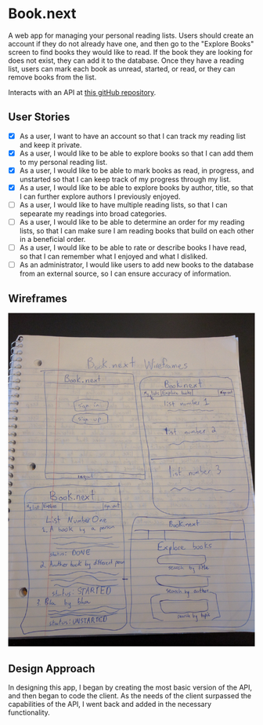 # Book.next

A web app for managing your personal reading lists. Users should create an account if they do not already have one, and then go to the "Explore Books" screen to find books they would like to read. If the book they are looking for does not exist, they can add it to the database. Once they have a reading list, users can mark each book as unread, started, or read, or they can remove books from the list.

Interacts with an API at [this gitHub repository](https://github.com/Sofistication/reading-list-api).

## User Stories

- [x] As a user, I want to have an account so that I can track my reading list and keep it private.
- [x] As a user, I would like to be able to explore books so that I can add them to my personal reading list.
- [x] As a user, I would like to be able to mark books as read, in progress, and unstarted so that I can keep track of my progress through my list.
- [x] As a user, I would like to be able to explore books by author, title, so that I can further explore authors I previously enjoyed.
- [ ] As a user, I would like to have multiple reading lists, so that I can sepearate my readings into broad categories.
- [ ] As a user, I would like to be able to determine an order for my reading lists, so that I can make sure I am reading books that build on each other in a beneficial order.
- [ ] As a user, I would like to be able to rate or describe books I have read, so that I can remember what I enjoyed and what I disliked.
- [ ] As an administrator, I would like users to add new books to the database from an external source, so I can ensure accuracy of information.

## Wireframes

![Current Wireframe](IMG_20170221_102913.jpg)

## Design Approach

In designing this app, I began by creating the most basic version of the API, and then began to code the client. As the needs of the client surpassed the capabilities of the API, I went back and added in the necessary functionality.
